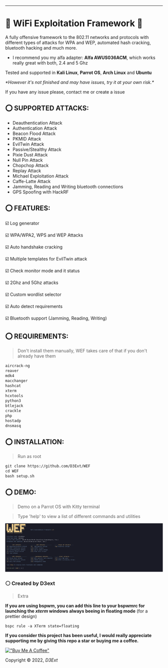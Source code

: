 
-------------------------------------------------

# 📡 WiFi Exploitation Framework 📡

A fully offensive framework to the 802.11 networks and protocols with different types of attacks for WPA and WEP, automated hash cracking, bluetooth hacking and much more.

- I recommend you my alfa adapter: **Alfa AWUS036ACM**, which works really great with both, 2.4 and 5 Ghz

Tested and supported in **Kali Linux**, **Parrot OS**, **Arch Linux** and **Ubuntu**

*\*However it's not finished and may have issues, try it at your own risk.\**

If you have any issue please, contact me or create a issue

## ⭕ SUPPORTED ATTACKS:

- Deauthentication Attack
- Authentication Attack
- Beacon Flood Attack
- PKMID Attack
- EvilTwin Attack 
- Passive/Stealthy Attack
- Pixie Dust Attack
- Null Pin Attack
- Chopchop Attack
- Replay Attack
- Michael Exploitation Attack
- Caffe-Latte Attack
- Jamming, Reading and Writing bluetooth connections
- GPS Spoofing with HackRF 

## ⭕ FEATURES:

:ballot_box_with_check: Log generator

:ballot_box_with_check: WPA/WPA2, WPS and WEP Attacks

:ballot_box_with_check: Auto handshake cracking

:ballot_box_with_check: Multiple templates for EvilTwin attack

:ballot_box_with_check: Check monitor mode and it status

:ballot_box_with_check: 2Ghz and 5Ghz attacks

:ballot_box_with_check: Custom wordlist selector

:ballot_box_with_check: Auto detect requirements

:ballot_box_with_check: Bluetooth support (Jamming, Reading, Writing)

## ⭕ REQUIREMENTS:
> Don't install them manually, WEF takes care of that if you don't already have them 

    aircrack-ng
    reaver
    mdk4
    macchanger
    hashcat
    xterm
    hcxtools
    python3
    btlejack
    crackle
    php
    hostadp
    dnsmasq

## ⭕ INSTALLATION:

> Run as root
 
    git clone https://github.com/D3Ext/WEF
    cd WEF
    bash setup.sh

## ⭕ DEMO:

> Demo on a Parrot OS with Kitty terminal

> Type 'help' to view a list of different commands and utilities
<img src="https://raw.githubusercontent.com/D3Ext/WEF/main/images/wef-demo.png">

### ⚪ Created by D3ext

> Extra

**If you are using bspwm, you can add this line to your bspwmrc for launching the *xterm* windows always beeing in floating mode** (for a prettier design)

    bspc rule -a XTerm state=floating
    
**If you consider this project has been useful, I would really appreciate supporting me by giving this repo a star or buying me a coffee.**

[!["Buy Me A Coffee"](https://www.buymeacoffee.com/assets/img/custom_images/orange_img.png)](https://www.buymeacoffee.com/d3ext)

Copyright © 2022, *D3Ext*
